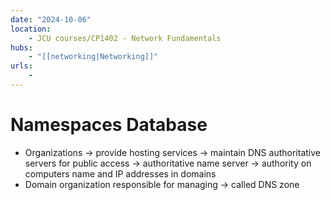 ```yaml
---
date: "2024-10-06"
location: 
    - JCU courses/CP1402 - Network Fundamentals
hubs: 
    - "[[networking|Networking]]"
urls:
    - 
---
```


# Namespaces Database
+ Organizations -> provide hosting services -> maintain DNS authoritative servers for public access -> authoritative name server -> authority on computers name and IP addresses in domains
+ Domain organization responsible for managing -> called DNS zone
